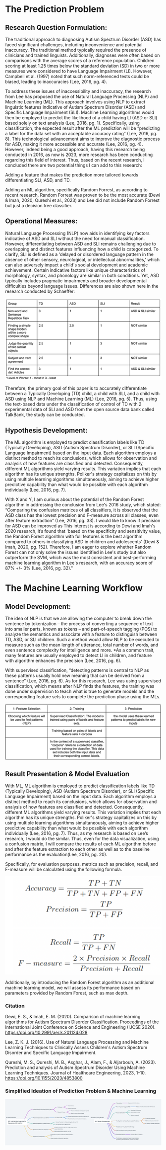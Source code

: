 # The Prediction Problem

## Research Question Formulation:
The traditional approach to diagnosing Autism Spectrum Disorder (ASD) has faced significant challenges, including inconvenience and potential inaccuracy. The traditional method typically required the presence of clinicians and trained linguists. Additionally, diagnoses were often based on comparisons with the average scores of a reference population. Children scoring at least 1.25 times below the standard deviation (SD) in two or more measures were considered to have Language Impairment (LI). However, Campbell et al. (1997) noted that such norm-referenced tests could be biased, leading to inaccuracies (Lee, 2016, pg. 4).

To address these issues of inaccessibility and inaccuracy, the research from Lee has proposed the use of Natural Language Processing (NLP) and Machine Learning (ML). This approach involves using NLP to extract linguistic features indicative of Autism Spectrum Disorder (ASD) and Specific Language Impairment (SLI). Machine Learning algorithms would then be employed to predict the likelihood of a child having LI (ASD or SLI) based solely on text analysis (Lee, 2016, pg. 1). Specifically, using classification, the expected result after the ML prediction will be “predicting a label for the data set with an acceptable accuracy rating” (Lee, 2016, pg. 8). This technological advancement aims to improve the diagnostic process for ASD, making it more accessible and accurate (Lee, 2016, pg. 4). However, indeed being a good approach, having this research being conducted in 2016, as now is 2023, more research has been conducting regarding this field of interest. Thus, based on the recent research, I concluded there are two potential things I can add to this research:

Adding a feature that makes the prediction more tailored towards differentiating SLI, ASD, and TD.

Adding an ML algorithm, specifically Random Forrest, as according to recent research, Random Forrest was proven to be the most accurate (Dewi & Imah, 2020; Qureshi et al., 2023) and Lee did not include Random Forrest but just a decision tree classifier.

## Operational Measures:
Natural Language Processing (NLP) now aids in identifying key factors indicative of ASD and SLI without the need for manual classification. However, differentiating between ASD and SLI remains challenging due to overlapping and distinct features influencing how a child is categorized. To clarify, SLI is defined as a 'delayed or disordered language pattern in the absence of other sensory, neurological, or intellectual abnormalities,' which can also adversely impact a child's social development and academic achievement. Certain indicative factors like unique characteristics of morphology, syntax, and phonology are similar in both conditions. Yet, ASD typically includes pragmatic impairments and broader developmental difficulties beyond language issues. Differences are also shown here in the research conducted by Schaeffer:

![](/Medthod_1.png)

Therefore, the primary goal of this paper is to accurately differentiate between a Typically Developing (TD) child, a child with SLI, and a child with ASD using NLP and Machine Learning (ML) (Lee, 2016, pg. 5). Thus, using the text-based data under the classification of control of TD with 2 experimental data of SLI and ASD from the open source data bank called TalkBank, the study can be conducted.

## Hypothesis Development:
The ML algorithm is employed to predict classification labels like TD (Typically Developing), ASD (Autism Spectrum Disorder), or SLI (Specific Language Impairment) based on the input data. Each algorithm employs a distinct method to reach its conclusions, which allows for observation and analysis of how features are classified and detected. Consequently, different ML algorithms yield varying results. This variation implies that each algorithm has its unique strengths. Poliker's strategy capitalizes on this by using multiple learning algorithms simultaneously, aiming to achieve higher predictive capability than what would be possible with each algorithm individually (Lee, 2016, pg. 7). 

With X and Y, I am curious about the potential of the Random Forest algorithm in addressing the conclusion from Lee's 2016 study, which stated: “Comparing the confusion matrices of all classifiers, it is observed that the ASD class has the lowest precision and F-measure across all classes, even after feature extraction” (Lee, 2016, pg. 33). I would like to know if precision for ASD can be improved as This interest is according to Dewi and Imah's 2020 research, it’s found that 'based on the specificity and sensitivity value, the Random Forest algorithm with full features is the best algorithm compared to others in classifying ASD in children and adolescents' (Dewi & Imah, 2020, pg. 152). Therefore, I am eager to explore whether Random Forest can not only solve the issues identified in Lee's study but also outperform the SVM, which was the most consistent and best-performing machine learning algorithm in Lee's research, with an accuracy score of 87% +/- 3% (Lee, 2016, pg. 32)."

# The Machine Learning Workflow

## Model Development:
The idea of NLP is that we are allowing the computer to break down the sentence by tokenization – the process of converting a sequence of text into smaller parts, known as tokens – and part-of-speech tagging (POS) to analyze the semantics and associate with a feature to distinguish between TD, ASD, or SLI children. Such a method would allow NLP to be executed to measure such as the mean length of utterance, total number of words, and even sentence complexity for intelligence and more. *As a common trait, many features are usually employed to detect LI in children, and feature with algorithm enhances the precision (Lee, 2016, pg. 6).

With supervised classification, “detecting patterns is central to NLP as these patterns usually hold new meaning that can be derived from a sentence” (Lee, 2016, pg. 6). As for this research, Lee was using supervised classification, which means after NLP finds the features, the training was done under supervision to teach what is true to generate models and the corresponding feature sets to complete the prediction phase using the MLs. 

![](/Medthod_2.png)

## Result Presentation & Model Evaluation
With ML, ML algorithm is employed to predict classification labels like TD (Typically Developing), ASD (Autism Spectrum Disorder), or SLI (Specific Language Impairment) based on the input data. Each algorithm employs a distinct method to reach its conclusions, which allows for observation and analysis of how features are classified and detected. Consequently, different ML algorithms yield varying results. This variation implies that each algorithm has its unique strengths. Poliker's strategy capitalizes on this by using multiple learning algorithms simultaneously, aiming to achieve higher predictive capability than what would be possible with each algorithm individually (Lee, 2016, pg. 7). Thus, as my research is based on Lee’s research, I would do the similar. Thus, even for the data visualization, using a confusion matrix, I will compare the results of each ML algorithm before and after the feature extraction to each other as well as to the baseline performance as the evaluation(Lee, 2016, pg. 20).

Specifically, for evaluation purposes, metrics such as precision, recall, and F-measure will be calculated using the following formula. 

![](/Medthod_3.png)

Additionally, by introducing the Random Forest algorithm as an additional machine learning model, we will assess its performance based on parameters provided by Random Forest, such as max depth.

### Citation

Dewi, E. S., & Imah, E. M. (2020). Comparison of machine learning algorithms for Autism Spectrum Disorder Classification. Proceedings of the International Joint Conference on Science and Engineering (IJCSE 2020). https://doi.org/10.2991/aer.k.201124.028 

Lee, Z. K. J. (2016). Use of Natural Language Processing and Machine Learning Techniques to Clinically Assess Children's Autism Spectrum Disorder and Specific Language Impairment. 

Qureshi, M. S., Qureshi, M. B., Asghar, J., Alam, F., & Aljarbouh, A. (2023). Prediction and analysis of Autism Spectrum Disorder Using Machine Learning Techniques. Journal of Healthcare Engineering, 2023, 1–10. https://doi.org/10.1155/2023/4853800 

### Simplified Ideation of Prediction Problem & Machine Learning
![](/Medthod_4.png)
